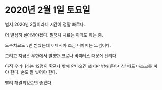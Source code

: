 
# 2020년 2월 1일 토요일

벌서 2020년 2월이라니 시간이 정말 빠르다. 

더 열심히 살아봐야겠다. 팔꿈치 치료는 아직도 하는 중.

도수치료도 5번 받았는데 이제서야 조금 나아지는 느낌이다.

그리고 지금은 우한에서 발생한 코로나 바이러스 때문에 난리다. 

아직 우리나라는 12명의 확진자 밖에 안나오긴 했지만 밖에 돌아다닐 때도 마스크를 써야 한다. 손도 잘 씻어야 한다.

빨리 해결되었으면 좋겠다.
